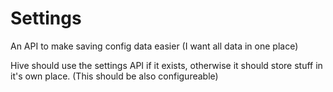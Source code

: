 # Settings
An API to make saving config data easier (I want all data in one place)


Hive should use the settings API if it exists, otherwise it should store stuff in it's own place. (This should be also configureable)
